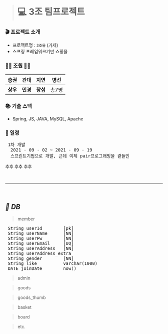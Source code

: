 > # 💻 3조 팀프로젝트 <br>

### 🎬 프로젝트 소개<br>
 - 프로젝트명 : `3조몰` (가제)
 - 스프링 프레임워크기반 쇼핑몰

### 👩‍💻 조원 👨‍💻 <br>

| **충권** |  **관대** | **지연** |  **병선** |
| :---: | :---: | :---: | :---: |
| **상우** |  **민경** | **창섭** | 총7명 |

### 📚 기술 스택 <br>
 - Spring, JS, JAVA, MySQL, Apache

### 📆 일정 <br>

 <pre>
 1차 개발
  2021 - 09 - 02 ~ 2021 - 09 - 19
  스프린트기법으로 개발, 근데 이제 pair프로그래밍을 곁들인</pre>
 추후 후추 추후 

<br>

---

<br>

## **_💾 DB_**

> member
<pre>
 String userId        [pk]
 String userName      [NN]
 String userPw        [NN]
 String userEmail     [UQ]
 String userAddress   [NN]
 String userAddress_extra 
 String gender        [NN]
 String like          varchar(1000)
 DATE joinDate        now()
</pre>
> admin

 
 
> goods

> goods_thumb

> basket

> board

> etc.
